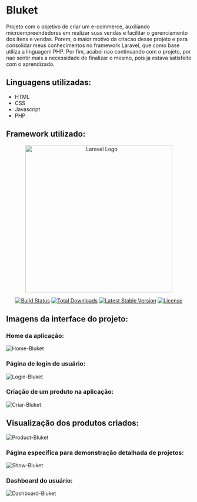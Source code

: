 # Bluket
Projeto com o objetivo de criar um e-commerce, auxiliando microempreendedores em realizar suas vendas e facilitar o gerenciamento dos itens e vendas. Porem, o maior motivo da criacao desse projeto e para consolidar meus conhecimentos no framework Laravel, que como base utiliza a linguagem PHP. Por fim, acabei nao continuando com o projeto, por nao sentir mais a necessidade de finalizar o mesmo, pois ja estava satisfeito com o aprendizado.

## Linguagens utilizadas:
 - HTML
 - CSS
 - Javascript
 - PHP
 
## Framework utilizado:
<p align="center"><a href="https://laravel.com" target="_blank"><img src="https://raw.githubusercontent.com/laravel/art/master/logo-lockup/5%20SVG/2%20CMYK/1%20Full%20Color/laravel-logolockup-cmyk-red.svg" width="400" alt="Laravel Logo"></a></p>

<p align="center">
<a href="https://github.com/laravel/framework/actions"><img src="https://github.com/laravel/framework/workflows/tests/badge.svg" alt="Build Status"></a>
<a href="https://packagist.org/packages/laravel/framework"><img src="https://img.shields.io/packagist/dt/laravel/framework" alt="Total Downloads"></a>
<a href="https://packagist.org/packages/laravel/framework"><img src="https://img.shields.io/packagist/v/laravel/framework" alt="Latest Stable Version"></a>
<a href="https://packagist.org/packages/laravel/framework"><img src="https://img.shields.io/packagist/l/laravel/framework" alt="License"></a>
</p>
 
## Imagens da interface do projeto:
### Home da aplicação:
![Home-Bluket](https://github.com/PedroVidalDev/bluket/assets/113215138/112671e7-0488-47cd-94e9-09fd9982a6ff)

### Página de login do usuário:
![Login-Bluket](https://github.com/PedroVidalDev/bluket/assets/113215138/9959f647-bab7-4deb-b7c6-e40aa329fad8)

### Criação de um produto na aplicação:
![Criar-Bluket](https://github.com/PedroVidalDev/bluket/assets/113215138/32d642c0-00fb-4ad4-a5b0-ab9add70baf4)

## Visualização dos produtos criados:
![Product-Bluket](https://github.com/PedroVidalDev/bluket/assets/113215138/fcc3f196-3a21-445a-b952-889675841610)

### Página específica para demonstração detalhada de projetos:
![Show-Bluket](https://user-images.githubusercontent.com/113215138/219228477-7b4aaaac-e65f-43c3-9a43-270ceb8d850e.png)

### Dashboard do usuário:
![Dashboard-Bluket](https://user-images.githubusercontent.com/113215138/219228530-d46a603a-4f68-4b0c-b8b7-57649a321c79.png)
